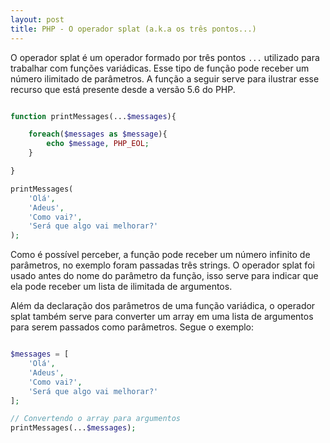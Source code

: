 ```yaml
---
layout: post
title: PHP - O operador splat (a.k.a os três pontos...)
---
```


O operador splat é um operador formado por três pontos ```...``` utilizado para trabalhar com funções variádicas. Esse tipo de função pode receber um número ilimitado de parâmetros. A função a seguir serve para ilustrar esse recurso que está presente desde a versão 5.6 do PHP.

```php

function printMessages(...$messages){

    foreach($messages as $message){
        echo $message, PHP_EOL;
    }

}

printMessages(
    'Olá', 
    'Adeus', 
    'Como vai?', 
    'Será que algo vai melhorar?'
);

```

Como é possível perceber, a função pode receber um número infinito de parâmetros, no exemplo foram passadas três strings. O operador splat foi usado antes do nome do parâmetro da função, isso serve para indicar que ela pode receber um lista de ilimitada de argumentos.

Além da declaração dos parâmetros de uma função variádica, o operador splat também serve para converter um array em uma lista de argumentos para serem passados como parâmetros. Segue o exemplo:

```php

$messages = [
    'Olá',
    'Adeus',
    'Como vai?',
    'Será que algo vai melhorar?'
];

// Convertendo o array para argumentos
printMessages(...$messages);

```
